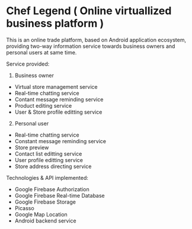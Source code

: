 # Chef Legend ( Online virtuallized business platform )

This is an online trade platform, based on Android application ecosystem, providing two-way information service towards business owners and personal users at same time.


Service provided: 
1. Business owner
- Virtual store management service
- Real-time chatting service
- Contant message reminding service
- Product editing service
- User & Store profile editting service
  
2. Personal user
- Real-time chatting service
- Constant message reminding service
- Store preview
- Contact list editting service
- User profile editting service
- Store address directing service
  
  
Technologies & API implemented:
- Google Firebase Authorization
- Google Firebase Real-time Database
- Google Firebase Storage
- Picasso
- Google Map Location
- Android backend service

